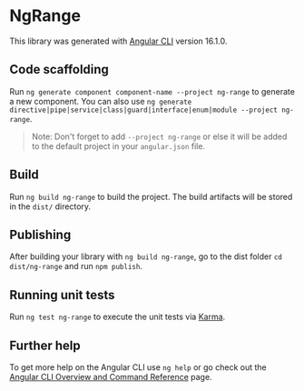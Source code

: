# NgRange

This library was generated with [Angular CLI](https://github.com/angular/angular-cli) version 16.1.0.

## Code scaffolding

Run `ng generate component component-name --project ng-range` to generate a new component. You can also use `ng generate directive|pipe|service|class|guard|interface|enum|module --project ng-range`.
> Note: Don't forget to add `--project ng-range` or else it will be added to the default project in your `angular.json` file. 

## Build

Run `ng build ng-range` to build the project. The build artifacts will be stored in the `dist/` directory.

## Publishing

After building your library with `ng build ng-range`, go to the dist folder `cd dist/ng-range` and run `npm publish`.

## Running unit tests

Run `ng test ng-range` to execute the unit tests via [Karma](https://karma-runner.github.io).

## Further help

To get more help on the Angular CLI use `ng help` or go check out the [Angular CLI Overview and Command Reference](https://angular.io/cli) page.
